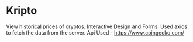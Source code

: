 # Kripto
View historical prices of cryptos. Interactive Design and Forms. Used axios  to fetch the data from the server. Api Used - https://www.coingecko.com/
